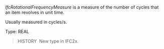﻿_IfcRotationalFrequencyMeasure_ is a measure of the number of cycles that an item revolves in unit time.

Usually measured in cycles/s.

Type: REAL

> HISTORY&nbsp; New type in IFC2x.